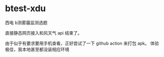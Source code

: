 # btest-xdu
西电 b测雾霾监测选题

直接静态网页接入和风天气 api 结束了。

由于似乎有要求要用手机查看，正好尝试了一下 github action 来打包 apk。
体验极佳，我本地甚至都没装相应环境